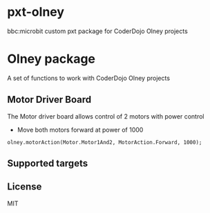 # pxt-olney
bbc:microbit custom pxt package for CoderDojo Olney projects 

# Olney package

A set of functions to work with CoderDojo Olney projects

## Motor Driver Board

The Motor driver board allows control of 2 motors with power control

* Move both motors forward at power of 1000
```blocks
olney.motorAction(Motor.Motor1And2, MotorAction.Forward, 1000);
```

## Supported targets

## License

MIT

